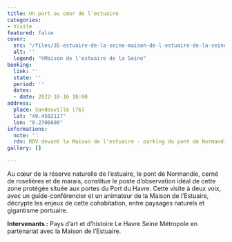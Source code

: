 ```yaml
---
title: Un port au cœur de l’estuaire
categories:
- Visite
featured: false
cover:
  src: "/files/35-estuaire-de-la-seine-maison-de-l-estuaire-de-la-seine-2.jpg"
  alt: ''
  legend: "©Maison de l'estuaire de la Seine"
booking:
  link: ''
  state: ''
  period: ''
  dates:
  - date: 2022-10-16 10:00
address:
  place: Sandouville (76)
  lat: "49.4502117"
  lon: "0.2706608"
informations:
  note: ''
  rdv: RDV devant la Maison de l'estuaire - parking du pont de Normandie
gallery: []

---
```

Au cœur de la réserve naturelle de l’estuaire, le pont de Normandie, cerné de roselières et de marais, constitue le poste d’observation idéal de cette zone protégée située aux portes du Port du Havre. Cette visite à deux voix, avec un guide-conférencier et un animateur de la Maison de l’Estuaire, décrypte les enjeux de cette cohabitation, entre paysages naturels et gigantisme portuaire.

**Intervenants :** Pays d’art et d’histoire Le Havre Seine Métropole en partenariat avec la Maison de l’Estuaire.